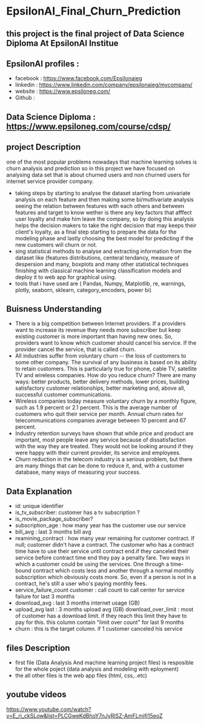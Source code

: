 # EpsilonAI_Final_Churn_Prediction
## this project is the final project of Data Science Diploma At EpsilonAI Institue
## EpsilonAI profiles :
- facebook : https://www.facebook.com/Epsilonaieg
- linkedin : https://www.linkedin.com/company/epsilonaieg/mycompany/
- website :  https://www.epsiloneg.com/
- Github : 

## Data Science Diploma : https://www.epsiloneg.com/course/cdsp/

## project Description 
one of the most popular problems nowadays that machine learning solves  is churn analysis and prediction so in this project we have focused on analysing data set that is about churned users and non churned users for internet service provider company.
- taking steps by starting to analyse the dataset starting from univariate analysis on each feature and then making some bi/mutlivariate analysis seeing the relation between features with each others and between features and target to know wether is there any key factors that afffect user loyalty and make him leave the company,
so by doing this analysis helps the decision makers to take the right decision that may keeps their client's loyalty,
as a final step starting to prepare the data for the modeling phase and lastly choosing the best model for predicting if the new customers will churn or not.
- sing statistical methods to analyse and extracting information from the dataset like (features distributions, centeral tendancy, measure of despersion and many, boxplots and many other statistical techniques finishing with classical machine learning classification models and deploy it to web app for graphical using.
- tools that i have used are ( Pandas, Numpy, Matplotlib, re, warnings, plotly, seaborn, sklearn, category_encoders,  power bi)

## Buisness Understanding
- There is a big competition between Internet providers. If a providers want to increase its revenue they needs more subscriber but keep existing customer is more important than having new ones. So, providers want to know which customer should cancel his service. If the provider cancel the service, that is called churn.
- All industries suffer from voluntary churn -- the loss of customers to some other company. The survival of any business is based on its ability to retain customers. This is particularly true for phone, cable TV, satellite TV and wireless companies. How do you reduce churn? There are many ways: better products, better delivery methods, lower prices, building satisfactory customer relationships, better marketing and, above all, successful customer communications.
- Wireless companies today measure voluntary churn by a monthly figure, such as 1.9 percent or 2.1 percent. This is the average number of customers who quit their service per month. Annual churn rates for telecommunications companies average between 10 percent and 67 percent.
- Industry retention surveys have shown that while price and product are important, most people leave any service because of dissatisfaction with the way they are treated. They would not be looking around if they were happy with their current provider, its service and employees.
- Churn reduction in the telecom industry is a serious problem, but there are many things that can be done to reduce it, and, with a customer database, many ways of measuring your success.
## Data Explanation
- id: unique identifier
- is_tv_subscriber: customer has a tv subscription ?
- is_movie_package_subscriber?
- subscription_age : how many year has the customer use our service
- bill_avg : last 3 months bill avg
- reamining_contract : how many year remaining for customer contract. If null; customer didn't have a contract. The customer who has a contract time have to use their service until contract end.if they canceled their service before contract time end they pay a penalty fare. Two ways in which a customer could be using the services. One through a time-bound contract which costs less and another through a normal monthly subscription which obviously costs more. So, even if a person is not in a contract, he's still a user who's paying monthly fees.
- service_failure_count customer : call count to call center for service failure for last 3 months
- download_avg : last 3 months internet usage (GB)
- upload_avg last : 3 months upload avg (GB)
download_over_limit : most of customer has a download limit. if they reach this limit they have to pay for this. this column contain "limit over count" for last 9 months
- churn : this is the target column. if 1 customer canceled his service
## files Description
- first file (Data Analysis And machine learning project files) is resposible for the whole poject (data analysis and modeling with eployment)
- the all other files is the web app files (html, css,..etc)

## youtube videos
https://www.youtube.com/watch?v=E_rj_ckSLow&list=PLCGweKdBhoY7nJyRlSZ-AmFLmjfi15eoZ

